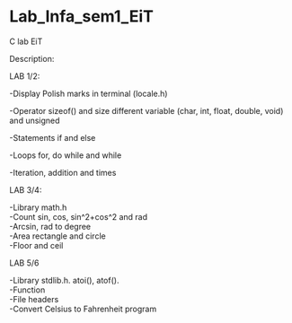 # Lab_Infa_sem1_EiT
 C lab EiT

Description:

LAB 1/2:

-Display Polish marks in terminal (locale.h)

-Operator sizeof() and size different variable (char, int, float, double, void) and unsigned

-Statements if and else

-Loops for, do while and while

-Iteration, addition and times

LAB 3/4:

-Library math.h     
-Count sin, cos, sin^2+cos^2 and rad      
-Arcsin, rad to degree      
-Area rectangle and circle      
-Floor and ceil    

LAB 5/6

-Library stdlib.h. atoi(), atof().      
-Function       
-File headers       
-Convert Celsius to Fahrenheit program      

